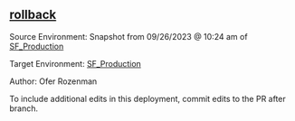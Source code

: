 ## [rollback](https://app.salto.io/orgs/209bcb78-0b9b-41a4-92bb-591185762eca/envs/a30e5eb0-c327-4c68-8a23-2e0e471b881b/deployments/63c561e7-8edc-4d5a-96a5-34d58c5fe4ef)

Source Environment: Snapshot from 09/26/2023 @ 10:24 am of [SF_Production](https://app.salto.io/orgs/209bcb78-0b9b-41a4-92bb-591185762eca/envs/a30e5eb0-c327-4c68-8a23-2e0e471b881b)

Target Environment: [SF_Production](https://app.salto.io/orgs/209bcb78-0b9b-41a4-92bb-591185762eca/envs/a30e5eb0-c327-4c68-8a23-2e0e471b881b) 

Author: Ofer Rozenman

To include additional edits in this deployment, commit edits to the PR after branch.